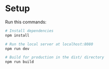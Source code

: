 # Setup

Run this commands:

``` bash
# Install dependencies
npm install

# Run the local server at localhost:8080
npm run dev

# Build for production in the dist/ directory
npm run build
```
